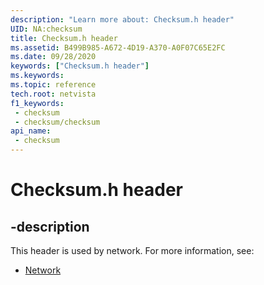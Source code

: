 ```yaml
---
description: "Learn more about: Checksum.h header"
UID: NA:checksum
title: Checksum.h header
ms.assetid: B499B985-A672-4D19-A370-A0F07C65E2FC
ms.date: 09/28/2020
keywords: ["Checksum.h header"]
ms.keywords: 
ms.topic: reference
tech.root: netvista
f1_keywords:
 - checksum
 - checksum/checksum
api_name:
 - checksum
---
```


# Checksum.h header


## -description

This header is used by network. For more information, see:

- [Network](../_netvista/index.md)

